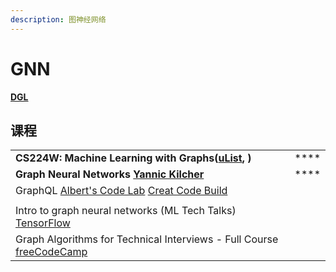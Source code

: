 ```yaml
---
description: 图神经网络
---
```


# GNN

****[**DGL**](https://docs.dgl.ai)****

## 课程

|                                                                                                                                                                                                       |      |
| ----------------------------------------------------------------------------------------------------------------------------------------------------------------------------------------------------- | ---- |
| **CS224W: Machine Learning with Graphs(**[**uList**](https://www.youtube.com/playlist?list=PLoROMvodv4rPLKxIpqhjhPgdQy7imNkDn)**, )**                                                                 | **** |
| **Graph Neural Networks **[**Yannic Kilcher**](https://www.youtube.com/playlist?list=PL1v8zpldgH3rHYTE08Gu4w3tMZpDZIkUO)****                                                                          | **** |
| GraphQL [Albert's Code Lab](https://www.youtube.com/playlist?list=PLwY2GJhAPWRdbG\_qxuGsIMSrrLIvqXFpX)  [Creat Code Build](https://www.youtube.com/playlist?list=PLwY2GJhAPWRdbG\_qxuGsIMSrrLIvqXFpX) |      |
|                                                                                                                                                                                                       |      |
| Intro to graph neural networks (ML Tech Talks) [TensorFlow](https://www.youtube.com/watch?v=8owQBFAHw7E)                                                                                              |      |
| Graph Algorithms for Technical Interviews - Full Course [freeCodeCamp](https://www.youtube.com/watch?v=tWVWeAqZ0WU)                                                                                   |      |
